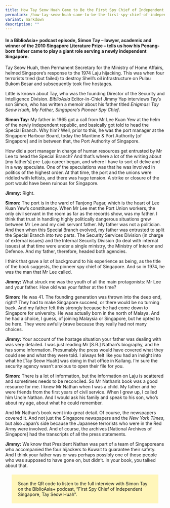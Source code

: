```yaml
---
title: How Tay Seow Huah Came to Be the First Spy Chief of Independent Singapore
permalink: /how-tay-seow-huah-came-to-be-the-first-spy-chief-of-independent-singapore/
variant: markdown
description: ""
---
```

#### In a BiblioAsia+ podcast episode, Simon Tay – lawyer, academic and winner of the 2010 Singapore Literature Prize – tells us how his Penang-born father came to play a giant role serving a newly independent Singapore.



Tay Seow Huah, then Permanent Secretary for the Ministry of Home Affairs, helmed Singapore’s response to the 1974 Laju hijacking. This was when four terrorists tried (but failed) to destroy Shell’s oil infrastructure on Pulau Bukom Besar and subsequently took five hostages. &nbsp;

Little is known about Tay, who was the founding Director of the Security and Intelligence Division. _BiblioAsia_ Editor-in-Chief Jimmy Yap interviews Tay’s son Simon, who has written a memoir about his father titled _Enigmas: Tay Seow Huah, My Father, Singapore’s Pioneer Spy Chief_.&nbsp;

  

**Simon Tay:** My father in 1965 got a call from Mr Lee Kuan Yew at the helm of the newly independent republic, and basically got told to head the Special Branch. Why him? Well, prior to this, he was the port manager at the Singapore Harbour Board, today the Maritime &amp; Port Authority \[of Singapore\] and in between that, the Port Authority of Singapore.

How did a port manager in charge of human resources get entrusted by Mr Lee to head the Special Branch? And that’s where a lot of the writing about \[my father’s\] pre-Laju career began, and where I have to sort of delve and in a way speculate. One of the speculations was that he was involved in politics of the highest order. At that time, the port and the unions were riddled with leftists, and there was huge tension. A strike or closure of the port would have been ruinous for Singapore.&nbsp;

**Jimmy:** Right. &nbsp;

  

**Simon:** The port is in the ward of Tanjong Pagar, which is the heart of Lee Kuan Yew’s constituency. When Mr Lee met the Port Union workers, the only civil servant in the room as far as the records show, was my father. I think that trust in handling highly politically dangerous situations grew between Mr Lee and my civil servant father. My father was not a politician. And then when this Special Branch evolved, my father was entrusted to split the Special Branch into two parts. The Security Services Division (in charge of external issues) and the Internal Security Division (to deal with internal issues) at that time were under a single ministry, the Ministry of Interior and Defence. And my father, therefore, headed both agencies.&nbsp;

I think that gave a lot of background to his experience as being, as the title of the book suggests, the pioneer spy chief of Singapore. And so in 1974, he was the man that Mr Lee called.&nbsp;

  

**Jimmy:** What struck me was the youth of all the main protagonists: Mr Lee and your father. How old was your father at the time?&nbsp;

  

**Simon:** He was 41. The founding generation was thrown into the deep end, right? They had to make Singapore succeed, or there would be no turning back. And my father felt this strongly because he had come down to Singapore for university. He was actually born in the north of Malaya. And he had a choice, I guess, of joining Malaysia or Singapore, but he opted to be here. They were awfully brave because they really had not many choices.&nbsp;

  

**Jimmy:** Your account of the hostage situation your father was dealing with was very detailed. I was just reading Mr \[S.R.\] Nathan’s biography, and he has some information. Presumably the press would have covered what they could see and what they were told. I always felt like you had an insight into what he \[Tay Seow Huah\] was doing in that office in Kallang. I’m sure the security agency wasn’t anxious to open their file for you.&nbsp;

  

**Simon:** There is a lot of information, but the information on Laju is scattered and sometimes needs to be reconciled. So Mr Nathan’s book was a good resource for me. I knew Mr Nathan when I was a child. My father and he were friends from the first years of civil service. When I grew up, I called him Uncle Nathan. And I would ask his family and speak to his son, who’s about my age, about what he could remember.&nbsp;

And Mr Nathan’s book went into great detail. Of course, the newspapers covered it. And not just the Singapore newspapers and the _New York Times_, but also Japan’s side because the Japanese terrorists who were in the Red Army were involved. And of course, the archives \[National Archives of Singapore\] had the transcripts of all the press statements.&nbsp;

  

**Jimmy:** We know that President Nathan was part of a team of Singaporeans who accompanied the four hijackers to Kuwait to guarantee their safety. And I think your father was or was perhaps possibly one of those people who was supposed to have gone on, but didn’t. In your book, you talked about that.



<div style="background-color: #fff6ba; padding: 20px; margin: 20px; text-align:left; font-size:100%">
Scan the QR code to listen to the full interview with Simon Tay on the BiblioAsia+ podcast, “First Spy Chief of Independent Singapore, Tay Seow Huah”.
<br></div>

	